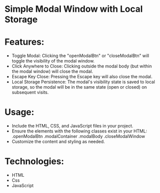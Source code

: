 # Simple Modal Window with Local Storage

# Features:
   - Toggle Modal: Clicking the "openModalBtn" or "closeModalBtn" will toggle the visibility of the modal window.
   - Click Anywhere to Close: Clicking outside the modal body (but within the modal window) will close the modal.
   - Escape Key Close: Pressing the Escape key will also close the modal.
   - Local Storage Persistence: The modal's visibility state is saved to local storage, so the modal will be in the same state (open or closed) on subsequent visits.

# Usage:
   - Include the HTML, CSS, and JavaScript files in your project.
   - Ensure the elements with the following classes exist in your HTML:
         .openModalBtn
         .modalContainer
         .modalBody
         .closeModalWindow
   - Customize the content and styling as needed.

# Technologies:
   - HTML
   - Css
   - JavaScript
